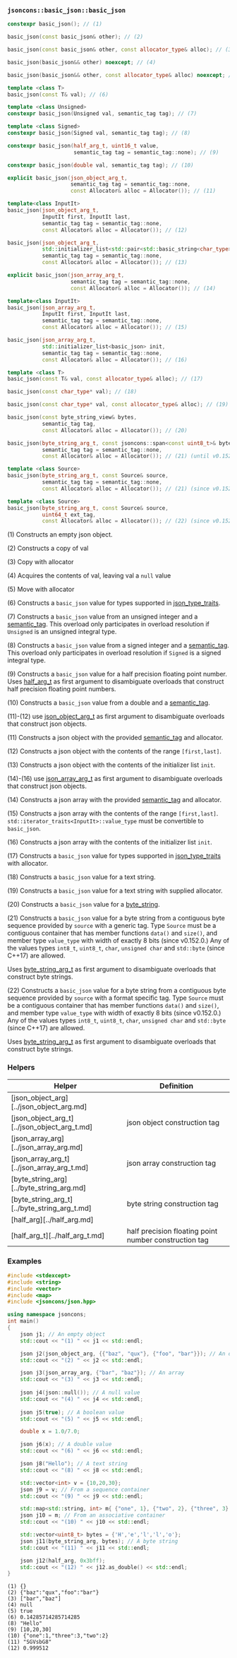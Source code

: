 ### `jsoncons::basic_json::basic_json`

```c++
constexpr basic_json(); // (1)

basic_json(const basic_json& other); // (2)

basic_json(const basic_json& other, const allocator_type& alloc); // (3)

basic_json(basic_json&& other) noexcept; // (4)

basic_json(basic_json&& other, const allocator_type& alloc) noexcept; // (5)

template <class T>
basic_json(const T& val); // (6)

template <class Unsigned>
constexpr basic_json(Unsigned val, semantic_tag tag); // (7)

template <class Signed>
constexpr basic_json(Signed val, semantic_tag tag); // (8)

constexpr basic_json(half_arg_t, uint16_t value, 
                     semantic_tag tag = semantic_tag::none); // (9)

constexpr basic_json(double val, semantic_tag tag); // (10)

explicit basic_json(json_object_arg_t, 
                    semantic_tag tag = semantic_tag::none, 
                    const Allocator& alloc = Allocator()); // (11) 

template<class InputIt>
basic_json(json_object_arg_t, 
           InputIt first, InputIt last, 
           semantic_tag tag = semantic_tag::none,
           const Allocator& alloc = Allocator()); // (12) 

basic_json(json_object_arg_t, 
           std::initializer_list<std::pair<std::basic_string<char_type>,basic_json>> init, 
           semantic_tag tag = semantic_tag::none, 
           const Allocator& alloc = Allocator()); // (13)

explicit basic_json(json_array_arg_t, 
                    semantic_tag tag = semantic_tag::none, 
                    const Allocator& alloc = Allocator()); // (14)

template<class InputIt>
basic_json(json_array_arg_t, 
           InputIt first, InputIt last, 
           semantic_tag tag = semantic_tag::none, 
           const Allocator& alloc = Allocator()); // (15) 

basic_json(json_array_arg_t, 
           std::initializer_list<basic_json> init, 
           semantic_tag tag = semantic_tag::none, 
           const Allocator& alloc = Allocator()); // (16)

template <class T>
basic_json(const T& val, const allocator_type& alloc); // (17)

basic_json(const char_type* val); // (18)

basic_json(const char_type* val, const allocator_type& alloc); // (19)

basic_json(const byte_string_view& bytes, 
           semantic_tag tag, 
           const Allocator& alloc = Allocator()); // (20)

basic_json(byte_string_arg_t, const jsoncons::span<const uint8_t>& bytes, 
           semantic_tag tag = semantic_tag::none,
           const Allocator& alloc = Allocator()); // (21) (until v0.152)

template <class Source>
basic_json(byte_string_arg_t, const Source& source, 
           semantic_tag tag = semantic_tag::none,
           const Allocator& alloc = Allocator()); // (21) (since v0.152)

template <class Source>
basic_json(byte_string_arg_t, const Source& source, 
           uint64_t ext_tag,
           const Allocator& alloc = Allocator()); // (22) (since v0.152)
```

(1) Constructs an empty json object. 

(2) Constructs a copy of val

(3) Copy with allocator

(4) Acquires the contents of val, leaving val a `null` value

(5) Move with allocator

(6) Constructs a `basic_json` value for types supported in [json_type_traits](json_type_traits.md).

(7) Constructs a `basic_json` value from an unsigned integer and a [semantic_tag](../semantic_tag.md). This overload only participates in overload resolution if `Unsigned` is an unsigned integral type.

(8) Constructs a `basic_json` value from a signed integer and a [semantic_tag](../semantic_tag.md). This overload only participates in overload resolution if `Signed` is a signed integral type.

(9) Constructs a `basic_json` value for a half precision floating point number.
Uses [half_arg_t](../half_arg_t.md) as first argument to disambiguate overloads that construct half precision floating point numbers.

(10) Constructs a `basic_json` value from a double and a [semantic_tag](../semantic_tag.md).

(11)-(12) use [json_object_arg_t](../json_object_arg_t.md) as first argument to disambiguate overloads that construct json objects.

(11) Constructs a json object with the provided [semantic_tag](../semantic_tag.md) and allocator.

(12) Constructs a json object with the contents of the range `[first,last]`.

(13) Constructs a json object with the contents of the initializer list `init`.

(14)-(16) use [json_array_arg_t](../json_aray_arg_t.md) as first argument to disambiguate overloads that construct json objects.

(14) Constructs a json array with the provided [semantic_tag](../semantic_tag.md) and allocator.

(15) Constructs a json array with the contents of the range `[first,last]`.
`std::iterator_traits<InputIt>::value_type` must be convertible to `basic_json`. 

(16) Constructs a json array with the contents of the initializer list `init`.

(17) Constructs a `basic_json` value for types supported in [json_type_traits](json_type_traits.md) with allocator.

(18) Constructs a `basic_json` value for a text string.

(19) Constructs a `basic_json` value for a text string with supplied allocator.

(20) Constructs a `basic_json` value for a [byte_string](../byte_string.md).

(21) Constructs a `basic_json` value for a byte string from a contiguous byte sequence provided by `source`
with a generic tag.
Type `Source` must be a contiguous container that has member functions `data()` and `size()`, and member type `value_type` 
with width of exactly 8 bits (since v0.152.0.)
Any of the values types `int8_t`, `uint8_t`, `char`, `unsigned char` and `std::byte` (since C++17) are allowed.

Uses [byte_string_arg_t](../byte_string_arg_t.md) as first argument to disambiguate overloads that construct byte strings.

(22) Constructs a `basic_json` value for a byte string from a contiguous byte sequence provided by `source`
with a format specific tag.
Type `Source` must be a contiguous container that has member functions `data()` and `size()`, and member type `value_type` 
with width of exactly 8 bits (since v0.152.0.)
Any of the values types `int8_t`, `uint8_t`, `char`, `unsigned char` and `std::byte` (since C++17) are allowed.

Uses [byte_string_arg_t](../byte_string_arg_t.md) as first argument to disambiguate overloads that construct byte strings.

### Helpers

Helper                |Definition
--------------------|------------------------------
[json_object_arg][../json_object_arg.md] |    
[json_object_arg_t][../json_object_arg_t.md] | json object construction tag
[json_array_arg][../json_array_arg.md] |
[json_array_arg_t][../json_array_arg_t.md] | json array construction tag
[byte_string_arg][../byte_string_arg.md] |
[byte_string_arg_t][../byte_string_arg_t.md] | byte string construction tag
[half_arg][../half_arg.md] |
[half_arg_t][../half_arg_t.md] | half precision floating point number construction tag

### Examples

```c++
#include <stdexcept>
#include <string>
#include <vector>
#include <map>
#include <jsoncons/json.hpp>

using namespace jsoncons;
int main()
{
    json j1; // An empty object
    std::cout << "(1) " << j1 << std::endl;

    json j2(json_object_arg, {{"baz", "qux"}, {"foo", "bar"}}); // An object 
    std::cout << "(2) " << j2 << std::endl;

    json j3(json_array_arg, {"bar", "baz"}); // An array 
    std::cout << "(3) " << j3 << std::endl;
  
    json j4(json::null()); // A null value
    std::cout << "(4) " << j4 << std::endl;
    
    json j5(true); // A boolean value
    std::cout << "(5) " << j5 << std::endl;

    double x = 1.0/7.0;

    json j6(x); // A double value
    std::cout << "(6) " << j6 << std::endl;

    json j8("Hello"); // A text string
    std::cout << "(8) " << j8 << std::endl;

    std::vector<int> v = {10,20,30};
    json j9 = v; // From a sequence container
    std::cout << "(9) " << j9 << std::endl;

    std::map<std::string, int> m{ {"one", 1}, {"two", 2}, {"three", 3} };
    json j10 = m; // From an associative container
    std::cout << "(10) " << j10 << std::endl;

    std::vector<uint8_t> bytes = {'H','e','l','l','o'};
    json j11(byte_string_arg, bytes); // A byte string
    std::cout << "(11) " << j11 << std::endl;

    json j12(half_arg, 0x3bff);
    std::cout << "(12) " << j12.as_double() << std::endl;
}
```

```
(1) {}
(2) {"baz":"qux","foo":"bar"}
(3) ["bar","baz"]
(4) null
(5) true
(6) 0.14285714285714285
(8) "Hello"
(9) [10,20,30]
(10) {"one":1,"three":3,"two":2}
(11) "SGVsbG8"
(12) 0.999512
```
